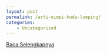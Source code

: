 ```yaml
---
layout: post
permalink: /arti-mimpi-kuda-lumping/
categories:
    - Uncategorized
---
```


[Baca Selengkapnya](/08)